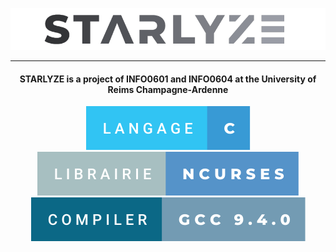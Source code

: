 ![alt text](bin/starlyze-remove-bg.png)

<hr>

<h4 align="center">STARLYZE is a project of INFO0601 and INFO0604 at the University of Reims Champagne-Ardenne</h4>

<p align="center">
  <img src="bin/langage-c.svg">
  <img src="bin/ncurses.svg">
  <img src="bin/compiler.svg">
</p>
